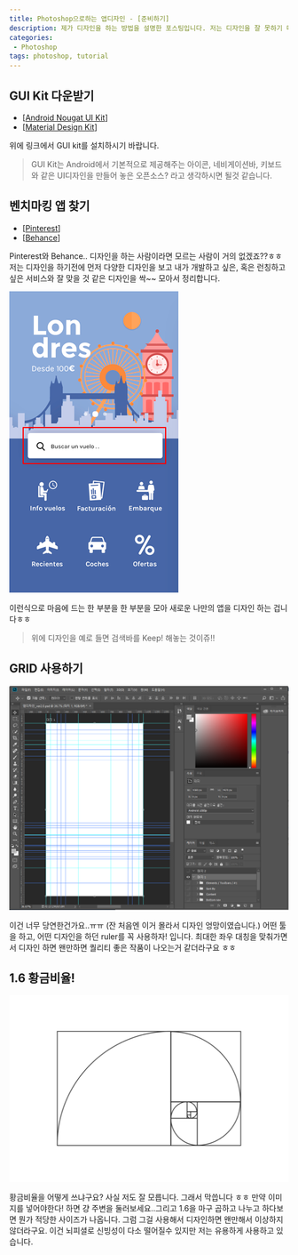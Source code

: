 ```yaml
---
title: Photoshop으로하는 앱디자인 - [준비하기]
description: 제가 디자인을 하는 방법을 설명한 포스팅입니다. 저는 디자인을 잘 못하기 때문에 야매(?)로 디자인을 하고 있습니다. 처음 디자인을 배우시는 분이라면 저와 같은 방법으로 시작하시면 재밌게 디자인을 시작할 수 있지 않을까..요? ㅎㅎㅎ
categories:
 - Photoshop
tags: photoshop, tutorial
---
```


## GUI Kit 다운받기

- [[Android Nougat UI Kit](https://applypixels.com/template/android-nougat-ui-kit/)]
- [[Material Design Kit](https://materialdesignkit.com/android-gui/)]

위에 링크에서 GUI kit를 설치하시기 바랍니다.
> GUI Kit는 Android에서 기본적으로 제공해주는 아이콘, 네비게이션바, 키보드와 같은 UI디자인을 만들어 놓은 오픈소스? 라고 생각하시면 될것 같습니다.

## 벤치마킹 앱 찾기

- [[Pinterest](https://www.pinterest.co.kr/)]
- [[Behance](https://www.behance.net/)]

Pinterest와 Behance.. 디자인을 하는 사람이라면 모르는 사람이 거의 없겠죠??ㅎㅎ
저는 디자인을 하기전에 먼저 다양한 디자인을 보고 내가 개발하고 싶은, 혹은 런칭하고 싶은 서비스와 잘 맞을 것 같은 디자인을 싹~~ 모아서 정리합니다.

![app-01](https://raw.githubusercontent.com/wkddnjset/wkddnjset.github.io/master/_posts/images/2018-02-01/app_01.png)

이런식으로 마음에 드는 한 부분을 한 부분을 모아 새로운 나만의 앱을 디자인 하는 겁니다ㅎㅎ
> 위에 디자인을 예로 들면 검색바를 Keep! 해놓는 것이쥬!!

## GRID 사용하기

![photoshop-01](https://raw.githubusercontent.com/wkddnjset/wkddnjset.github.io/master/_posts/images/2018-02-01/photoshop_01.png)

이건 너무 당연한건가요..ㅠㅠ (잔 처음엔 이거 몰라서 디자인 엉망이였습니다.)
어떤 툴을 하고, 어떤 디자인을 하던 ruler를 꼭 사용하자! 입니다. 최대한 좌우 대칭을 맞춰가면서 디자인 하면 왠만하면 퀄리티 좋은 작품이 나오는거 같더라구요 ㅎㅎ

## 1.6 황금비율!

![gold-01](https://raw.githubusercontent.com/wkddnjset/wkddnjset.github.io/master/_posts/images/2018-02-01/gold_01.png)

황금비율을 어떻게 쓰냐구요? 사실 저도 잘 모릅니다. 그래서 막씁니다 ㅎㅎ
만약 이미지를 넣어야한다! 하면 걍 주변을 둘러보세요..그리고 1.6을 마구 곱하고 나누고 하다보면 뭔가 적당한 사이즈가 나옵니다. 그럼 그걸 사용해서 디자인하면 왠만해서 이상하지 않더라구요. 이건 뇌피셜로 신빙성이 다소 떨어질수 있지만 저는 유용하게 사용하고 있습니다.


